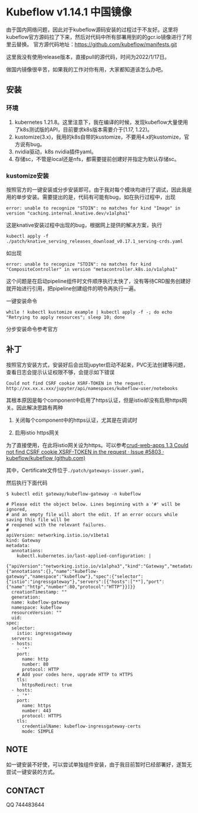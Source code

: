 # Kubeflow v1.14.1 中国镜像

由于国内网络问题，因此对于kubeflow源码安装的过程过于不友好。这里将kubeflow官方源码拉了下来，然后对代码中所有部署用到的的gcr.io镜像进行了阿里云替换。
官方源代码地址：https://github.com/kubeflow/manifests.git

这里我没有使用release版本，直接pull的源代码，时间为2022/1/17日。

做国内镜像很辛苦，如果我的工作对你有用，大家都知道该怎么办吧。

## 安装

### 环境

1. kubernetes 1.21.8。这里注意下，我在编译的时候，发现kubeflow大量使用了k8s测试版的API，目前要求k8s版本需要介于[1.17, 1.22)。
2. kustomize(3.x)，我用的k8s自带的kustomize，不要用4.x的kustomize，官方说有bug。
3. nvidia驱动，k8s nvidia插件yaml。
4. 存储sc，不管是local还是nfs，都需要提前创建好并指定为默认存储sc。

### kustomize安装

按照官方的一键安装或分步安装即可。由于我对每个模块均进行了调试，因此我是用的单步安装。需要提出的是，代码有可能有bug，如在执行过程中，出现

```
error: unable to recognize "STDIN": no matches for kind "Image" in version "caching.internal.knative.dev/v1alpha1"
```

这是knative安装过程中出现的bug，根据网上提供的解决方案，执行

```
kubectl apply -f ./patch/knative_serving_releases_download_v0.17.1_serving-crds.yaml
```

如出现

```
error: unable to recognize "STDIN": no matches for kind "CompositeController" in version "metacontroller.k8s.io/v1alpha1"
```

这个问题是在启动pipeline组件时文件顺序执行太快了，没有等待CRD服务创建好就开始进行引用，把pipeline创建组件的明令再执行一遍。

一键安装命令

```
while ! kubectl kustomize example | kubectl apply -f -; do echo "Retrying to apply resources"; sleep 10; done
```

分步安装命令参考官方

## 补丁

按照官方安装方式，安装好后会出现jupyter启动不起来，PVC无法创建等问题，查看日志会提示认证权限不够，会提示如下错误

```
Could not find CSRF cookie XSRF-TOKEN in the request. http://xx.xx.x.xxx/jupyter/api/namespaces/kubeflow-user/notebooks
```

其根本原因是每个component中启用了https认证，但是istio却没有启用https网关。因此解决思路有两种

1. 关闭每个component中的https认证，尤其是在调试时

2. 启用istio https网关

为了直接使用，在此将istio网关设为https。可以参考[crud-web-apps 1.3 Could not find CSRF cookie XSRF-TOKEN in the request · Issue #5803 · kubeflow/kubeflow (github.com)](https://github.com/kubeflow/kubeflow/issues/5803)

其中，Certificate文件位于`./patch/gateways-issuer.yaml`，

然后执行下面代码

```
$ kubectl edit gateway/kubeflow-gateway -n kubeflow

# Please edit the object below. Lines beginning with a '#' will be ignored,
# and an empty file will abort the edit. If an error occurs while saving this file will be
# reopened with the relevant failures.
#
apiVersion: networking.istio.io/v1beta1
kind: Gateway
metadata:
  annotations:
    kubectl.kubernetes.io/last-applied-configuration: |
      {"apiVersion":"networking.istio.io/v1alpha3","kind":"Gateway","metadata":{"annotations":{},"name":"kubeflow-gateway","namespace":"kubeflow"},"spec":{"selector":{"istio":"ingressgateway"},"servers":[{"hosts":["*"],"port":{"name":"http","number":80,"protocol":"HTTP"}}]}}
  creationTimestamp: ""
  generation: 
  name: kubeflow-gateway
  namespace: kubeflow
  resourceVersion: ""
  uid: 
spec:
  selector:
    istio: ingressgateway
  servers:
  - hosts:
    - '*'
    port:
      name: http
      number: 80
      protocol: HTTP
    # Add your codes here, upgrade HTTP to HTTPS
    tls:
      httpsRedirect: true
  - hosts:
    - '*'
    port:
      name: https
      number: 443
      protocol: HTTPS
    tls:
      credentialName: kubeflow-ingressgateway-certs
      mode: SIMPLE
```



## NOTE

如一键安装不好使，可以尝试单独组件安装，由于我目前暂时已经部署好，遂暂无尝试一键安装的方式。

## CONTACT

QQ 744483644
